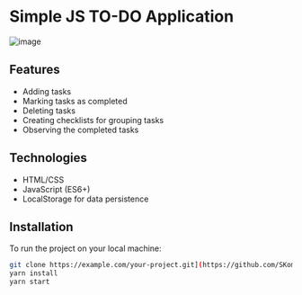 # Simple JS TO-DO Application 

![image](https://github.com/SKom2/js-todo/assets/103752057/cc100aad-b4d5-481c-a2e6-f7cacdc29d89)

## Features

- Adding tasks
- Marking tasks as completed
- Deleting tasks
- Creating checklists for grouping tasks
- Observing the completed tasks

## Technologies

- HTML/CSS
- JavaScript (ES6+)
- LocalStorage for data persistence

## Installation

To run the project on your local machine:

```bash
git clone https://example.com/your-project.git](https://github.com/SKom2/js-todo.git)https://github.com/SKom2/js-todo.git
yarn install
yarn start
